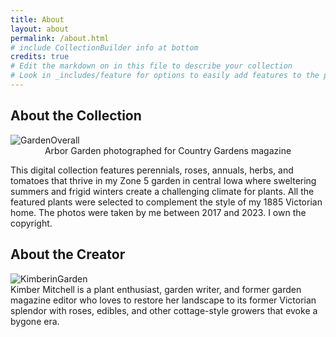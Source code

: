 ```yaml
---
title: About
layout: about
permalink: /about.html
# include CollectionBuilder info at bottom
credits: true
# Edit the markdown on in this file to describe your collection
# Look in _includes/feature for options to easily add features to the page
---
```


## About the Collection
<img class="img-fluid" src="/kimber-garden-collection/objects/arborgardenoverall.JPG" alt="GardenOverall">
<br>
<center>Arbor Garden photographed for Country Gardens magazine</center>

This digital collection features perennials, roses, annuals, herbs, and tomatoes that thrive in my Zone 5 garden in central Iowa where sweltering summers and frigid winters create a challenging climate for plants. All the featured plants were selected to complement the style of my 1885 Victorian home. The photos were taken by me between 2017 and 2023. I own the copyright.

## About the Creator
<img class="img-fluid" src="/kimber-garden-collection/objects/KimberinGarden.JPG" alt="KimberinGarden">
<br>
Kimber Mitchell is a plant enthusiast, garden writer, and former garden magazine editor who loves to restore her landscape to its former Victorian splendor with roses, edibles, and other cottage-style growers that evoke a bygone era.



